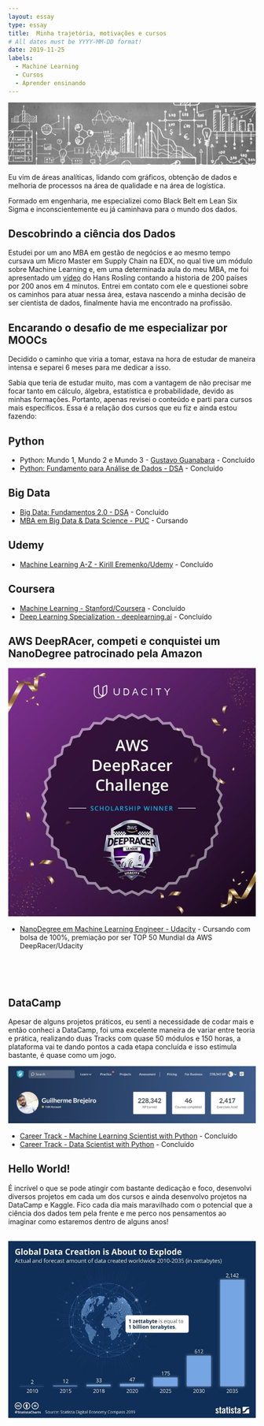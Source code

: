 ```yaml
---
layout: essay
type: essay
title:  Minha trajetória, motivações e cursos
# All dates must be YYYY-MM-DD format!
date: 2019-11-25
labels:
  - Machine Learning
  - Cursos
  - Aprender ensinando
---
```


<img class="ui fluid image" src="../images/graphics.jpg">

<p>Eu vim de áreas analíticas, lidando com gráficos, obtenção de dados e melhoria de processos na área de qualidade e na área de logística.</p> 
<p>Formado em engenharia, me especializei como Black Belt em Lean Six Sigma e inconscientemente eu já caminhava para o mundo dos dados.</p>

## Descobrindo a ciência dos Dados

Estudei por um ano MBA em gestão de negócios e ao mesmo tempo cursava um Micro Master em Supply Chain na EDX, no qual tive um módulo  sobre Machine Learning e, em uma determinada aula do meu MBA, me foi apresentado um [vídeo](https://youtu.be/jbkSRLYSojo) do Hans Rosling contando a historia de 200 países por 200 anos em 4 minutos. Entrei em contato com ele e questionei sobre os caminhos para atuar nessa área, estava nascendo a minha decisão de ser cientista de dados, finalmente havia me encontrado na profissão.


## Encarando o desafio de me especializar por MOOCs

<p>Decidido o caminho que viria a tomar, estava na hora de estudar de maneira intensa e separei 6 meses para me dedicar a isso.</p>
<p>Sabia que teria de estudar muito, mas com a vantagem de não precisar me focar tanto em cálculo, álgebra, estatística e probabilidade, devido as minhas formações. Portanto, apenas revisei o conteúdo e parti para cursos mais específicos. Essa é a relação dos cursos que eu fiz e ainda estou fazendo:</p>

## Python
  * Python: Mundo 1, Mundo 2 e Mundo 3 - [Gustavo Guanabara](https://www.youtube.com/user/cursosemvideo) - Concluído
  * [Python: Fundamento para Análise de Dados - DSA](https://www.datascienceacademy.com.br/course?courseid=python-fundamentos) - Concluído
  
## Big Data  
  * [Big Data: Fundamentos 2.0 - DSA](https://www.datascienceacademy.com.br/course?courseid=big-data-fundamentos) - Concluído
  * [MBA em Big Data & Data Science - PUC](https://www.pucminas.br/PucVirtual/Pos-Graduacao/Paginas/Ci%C3%AAncia-de-Dados-e-Big-Data.aspx?moda=1&polo=1&area=11&curso=2944&situ=1) - Cursando
  
## Udemy
  * [Machine Learning A-Z - Kirill Eremenko/Udemy](https://www.udemy.com/course/machinelearning/) - Concluído
  
## Coursera
  * [Machine Learning - Stanford/Coursera](https://www.coursera.org/learn/machine-learning) - Concluído
  * [Deep Learning Specialization - deeplearning.ai](https://www.coursera.org/specializations/deep-learning) - Concluído
  
  
## AWS DeepRAcer, competi e conquistei um NanoDegree patrocinado pela Amazon
<img class="ui small right floated rounded image" src="../images/sch_winner.jpg">

  * [NanoDegree em Machine Learning Engineer - Udacity](https://www.udacity.com/course/machine-learning-engineer-nanodegree--nd009t) - Cursando com bolsa de 100%, premiação por ser TOP 50 Mundial da AWS DeepRacer/Udacity
  
<br>
<br>
<br>


## DataCamp   
<p>Apesar de alguns projetos práticos, eu senti a necessidade de codar mais e então conheci a DataCamp, foi uma excelente maneira de variar entre teoria e prática, realizando duas Tracks com quase 50 módulos e 150 horas, a plataforma vai te dando pontos a cada etapa concluída e isso estimula bastante, é quase como um jogo.</p>

<img class="ui fluid image" src="../images/DataCamp_041219.jpg">

  * [Career Track - Machine Learning Scientist with Python](https://www.datacamp.com/tracks/machine-learning-scientist-with-python) - Concluído
  * [Career Track - Data Scientist with Python](https://www.datacamp.com/tracks/data-scientist-with-python) - Concluído

## Hello World!
<p>É incrível o que se pode atingir com bastante dedicação e foco, desenvolvi diversos projetos em cada um dos cursos e ainda desenvolvo projetos na DataCamp e Kaggle. Fico cada dia mais maravilhado com o potencial que a ciência dos dados tem pela frente e me perco nos pensamentos ao imaginar como estaremos dentro de alguns anos! </p>
<br>
<img class="ui fluid image" src="../images/data_forecast.jpg">


